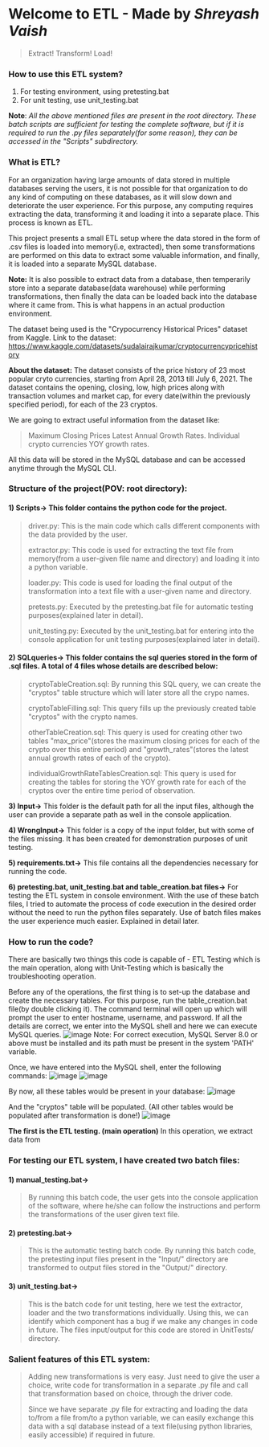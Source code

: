 # Welcome to ETL - Made by _Shreyash Vaish_
> Extract! Transform! Load!

### How to use this ETL system?
1) For testing environment, using pretesting.bat 
2) For unit testing, use unit_testing.bat

**Note**: _All the above mentioned files are present in the root directory. These batch scripts are sufficient for testing the complete software, but if it is required to run the .py files separately(for some reason), they can be accessed in the "Scripts" subdirectory._

### What is ETL?
For an organization having large amounts of data stored in multiple databases serving the users, it is not possible for that organization to do any kind of computing on these databases, as it will slow down and deteriorate the user experience. For this purpose, any computing requires extracting the data, transforming it and loading it into a separate place. This process is known as ETL.

This project presents a small ETL setup where the data stored in the form of .csv files is loaded into memory(i.e, extracted), then some transformations are performed on this data to extract some valuable information, and finally, it is loaded into a separate MySQL database. 

**Note:** It is also possible to extract data from a database, then temperarily store into a separate database(data warehouse) while performing transformations, then finally the data can be loaded back into the database where it came from. This is what happens in an actual production environment.

The dataset being used is the "Crypocurrency Historical Prices" dataset from Kaggle.
Link to the dataset: https://www.kaggle.com/datasets/sudalairajkumar/cryptocurrencypricehistory

**About the dataset:**
The dataset consists of the price history of 23 most popular cryto currencies, starting from April 28, 2013 till July 6, 2021.
The dataset contains the opening, closing, low, high prices along with transaction volumes and market cap, for every date(within the previously specified period), for each of the 23 cryptos.

We are going to extract useful information from the dataset like:
> Maximum Closing Prices
> Latest Annual Growth Rates. 
> Individual crypto currencies YOY growth rates.

All this data will be stored in the MySQL database and can be accessed anytime through the MySQL CLI.

### Structure of the project(POV: root directory):
#### 1) Scripts-> This folder contains the python code for the project.
> driver.py: This is the main code which calls different components with the data provided by the user.
>
> extractor.py: This code is used for extracting the text file from memory(from a user-given file name and directory) and loading it into a python variable.
> 
> loader.py: This code is used for loading the final output of the transformation into a text file with a user-given name and directory.
>
> 
> pretests.py: Executed by the pretesting.bat file for automatic testing purposes(explained later in detail).
> 
> unit_testing.py: Executed by the unit_testing.bat for entering into the console application for unit testing purposes(explained later in detail).

#### 2) SQLqueries-> This folder contains the sql queries stored in the form of .sql files. A total of 4 files whose details are described below:
>  cryptoTableCreation.sql: By running this SQL query, we can create the "cryptos" table structure which will later store all the crypo names.
>
> cryptoTableFilling.sql: This query fills up the previously created table "cryptos" with the crypto names.
>
> otherTableCreation.sql: This query is used for creating other two tables "max_price"(stores the maximum closing prices for each of the crypto over this entire period) and "growth_rates"(stores the latest annual growth rates of each of the crypto).
> 
> individualGrowthRateTablesCreation.sql: This query is used for creating the tables for storing the YOY growth rate for each of the cryptos over the entire time period of observation.

**3) Input->** This folder is the default path for all the input files, although the user can provide a separate path as well in the console application.

**4) WrongInput->** This folder is a copy of the input folder, but with some of the files missing. It has been created for demonstration purposes of unit testing.

**5) requirements.txt->** This file contains all the dependencies necessary for running the code.

**6) pretesting.bat, unit_testing.bat and table_creation.bat files->** For testing the ETL system in console environment. With the use of these batch files, I tried to automate the process of code execution in the desired order without the need to run the python files separately. Use of batch files makes the user experience much easier. Explained in detail later.



### How to run the code?

There are basically two things this code is capable of - ETL Testing which is the main operation, along with Unit-Testing which is basically the troubleshooting operation.

Before any of the operations, the first thing is to set-up the database and create the necessary tables.
For this purpose, run the table_creation.bat file(by double clicking it). The command terminal will open up which will prompt the user to enter hostname, username, and password. If all the details are correct, we enter into the MySQL shell and here we can execute MySQL queries.
![image](https://user-images.githubusercontent.com/56553419/175784465-5b969f1c-a6ac-492a-a730-dd5ea16f3fa9.png)
Note: For correct execution, MySQL Server 8.0 or above must be installed and its path must be present in the system 'PATH' variable.

Once, we have entered into the MySQL shell, enter the following commands:
![image](https://user-images.githubusercontent.com/56553419/175784634-6d37e9f4-39fd-4ca4-a2fb-59818dda45f0.png)
![image](https://user-images.githubusercontent.com/56553419/175784652-c79f1042-36d7-4d51-8e57-a0bb8a051dcb.png)

By now, all these tables would be present in your database:
![image](https://user-images.githubusercontent.com/56553419/175784737-0f9b8b1f-ca21-4265-a090-00c743cb305e.png)

And the "cryptos" table will be populated. (All other tables would be populated after transformation is done!)
![image](https://user-images.githubusercontent.com/56553419/175784788-8cfd87c5-b3f1-4b61-8084-f1fd8bfc43ed.png)


**The first is the ETL testing. (main operation)**
In this operation, we extract data from 





### For testing our ETL system, I have created two batch files:
#### 1) manual_testing.bat-> 
> By running this batch code, the user gets into the console application of the software, where he/she can follow the instructions and perform the transformations of the user given text file. 
#### 2) pretesting.bat->
> This is the automatic testing batch code. By running this batch code, the pretesting input files present in the "Input/" directory are transformed to output files stored in the "Output/" directory.
#### 3) unit_testing.bat->
> This is the batch code for unit testing, here we test the extractor, loader and the two transformations individually. Using this, we can identify which component has a bug if we make any changes in code in future. The files input/output for this code are stored in UnitTests/ directory.

### Salient features of this ETL system:
> Adding new transformations is very easy. Just need to give the user a choice, write code for transformation in a separate .py file and call that transformation based on choice, through the driver code. 
>
> Since we have separate .py file for extracting and loading the data to/from a file from/to a python variable, we can easily exchange this data with a sql database instead of a text file(using python libraries, easily accessible) if required in future.
